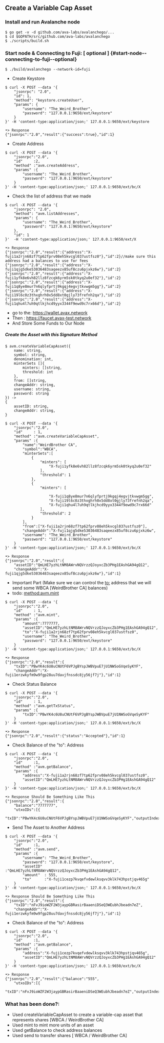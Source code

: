 Create a Variable Cap Asset
---------------------------

### Install and run Avalanche node

``` {.hljs}
$ go get -v -d github.com/ava-labs/avalanchego/...
$ cd $GOPATH/src/github.com/ava-labs/avalanchego
$ ./scripts/build.sh
```

### Start node & Connecting to Fuji: [ optional ] {#start-node--connecting-to-fuji--optional}

``` {.hljs}
$ ./build/avalanchego --network-id=fuji
```

-   Create Keystore

``` {.hljs}
$ curl -X POST --data '{
    "jsonrpc": "2.0",
    "id": 1,
    "method": "keystore.createUser",
    "params": {
        "username": "The_Weird_Brother",
        "password": "127.0.0.1:9650/ext/keystore"
    }
}' -H 'content-type:application/json;' 127.0.0.1:9650/ext/keystore
```

``` {.hljs}
•> Response 
{"jsonrpc":"2.0","result":{"success":true},"id":1}
```

-   Create Address

``` {.hljs}
$ curl -X POST --data '{
    "jsonrpc":"2.0",
    "id"     :2,
    "method" :"avm.createAddress",
    "params" :{
        "username": "The_Weird_Brother",
        "password": "127.0.0.1:9650/ext/keystore"
    }
}' -H 'content-type:application/json;' 127.0.0.1:9650/ext/bc/X
```

-   Check the list of address that we made

``` {.hljs}
$ curl -X POST --data '{
    "jsonrpc": "2.0",
    "method": "avm.listAddresses",
    "params": {
        "username": "The_Weird_Brother",
        "password": "127.0.0.1:9650/ext/keystore"
    },
    "id": 1
}'  -H 'content-type:application/json;' 127.0.0.1:9650/ext/X
```

``` {.hljs}
•> Response 
{"jsonrpc":"2.0","result":{"address":"X-fuji1a2rjn68zf7tp62fprv08eh5kvcgl037ustfsz0"},"id":2}//make sure this address had a balances to use for fees 
{"jsonrpc":"2.0","result":{"address":"X-fuji1qjg5dke53036483saqeezx85uf8czu6pjxkz6w"},"id":2}
{"jsonrpc":"2.0","result":{"address":"X-fuji1yfk8e6vh82llz8fzcqk6yrm5sk0tkyq2u0ef32"},"id":2}
{"jsonrpc":"2.0","result":{"address":"X-fuji1q8ye8mur7n6qlyfprtj9kgqj4egvjtkvwgm5gg"},"id":2}
{"jsonrpc":"2.0","result":{"address":"X-fuji19l6c0z3thxghrh0x5dd8xt0gjly73frefnh2qa"},"id":2}
{"jsonrpc":"2.0","result":{"address":"X-fuji1qhu4l7uh9qtlkjhcd9yyx3344f9ewd9c7rx66d"},"id":2}
```

-   go to the: https://wallet.avax.network
-   Then : https://faucet.avax-test.network
-   And Store Some Funds to Our Node

##### Create the Asset with this Signature Method

``` {.hljs}
$ avm.createVariableCapAsset({
    name: string,
    symbol: string,
    denomination: int,
    minterSets []{
        minters: []string,
        threshold: int
    },
    from: []string,
    changeAddr: string,
    username: string,
    password: string
}) ->
{
    assetID: string,
    changeAddr: string,
}
```

``` {.hljs}
$ curl -X POST --data '{
    "jsonrpc":"2.0",
    "id"     : 1,
    "method" :"avm.createVariableCapAsset",
    "params" :{
        "name":"WeirdBrother CA",
        "symbol":"WBCA",
        "minterSets":[
            {
                "minters": [
                    "X-fuji1yfk8e6vh82llz8fzcqk6yrm5sk0tkyq2u0ef32"
                ],
                "threshold": 1
            },
            {
                "minters": [
                    
                    "X-fuji1q8ye8mur7n6qlyfprtj9kgqj4egvjtkvwgm5gg",
                    "X-fuji19l6c0z3thxghrh0x5dd8xt0gjly73frefnh2qa",
                    "X-fuji1qhu4l7uh9qtlkjhcd9yyx3344f9ewd9c7rx66d"
                ],
                "threshold": 2
            }
        ],
        "from":["X-fuji1a2rjn68zf7tp62fprv08eh5kvcgl037ustfsz0"],
        "changeAddr":"X-fuji1qjg5dke53036483saqeezx85uf8czu6pjxkz6w",
        "username": "The_Weird_Brother",
        "password": "127.0.0.1:9650/ext/keystore"
    }
}' -H 'content-type:application/json;' 127.0.0.1:9650/ext/bc/X
```

``` {.hljs}
•> Response 
{"jsonrpc":"2.0","result":{
    "assetID":"QmLHE7yzhLtNM8AWrvNQVrzzQJoyxcZb3PHg1EAshGA94gQ12",
    "changeAddr":"X-fuji1qjg5dke53036483saqeezx85uf8czu6pjxkz6w"},"id":1}
```

-   Important Part (Make sure we can control the <to:> address that we
    will send some WBCA [WeirdBrother CA] balances)
-   todo: [method:avm.mint](method:avm.mint)

``` {.hljs}
$ curl -X POST --data '{
    "jsonrpc":"2.0",
    "id"     : 1,
    "method" :"avm.mint",
    "params" :{
        "amount":7777777,
        "assetID":"QmLHE7yzhLtNM8AWrvNQVrzzQJoyxcZb3PHg1EAshGA94gQ12",
        "to":"X-fuji1a2rjn68zf7tp62fprv08eh5kvcgl037ustfsz0",
        "username": "The_Weird_Brother",
        "password": "127.0.0.1:9650/ext/keystore"
    }
}' -H 'content-type:application/json;' 127.0.0.1:9650/ext/bc/X
```

``` {.hljs}
•> Response 
{"jsonrpc":"2.0","result":{
    "txID":"PBwYK4c6U8uCNUtF6VPJgBYspJWBVpuE7jU1NWSoGVqeSyKYF",
    "changeAddr":"X-fuji1erzwkyfm9w9fgp28uu7davjfnssdc8jy56jf7j"},"id":1}
```

-   Check Status Balance

``` {.hljs}
$ curl -X POST --data '{
    "jsonrpc":"2.0",
    "id"     : 1,
    "method" :"avm.getTxStatus",
    "params" :{
        "txID":"PBwYK4c6U8uCNUtF6VPJgBYspJWBVpuE7jU1NWSoGVqeSyKYF"
    }
}' -H 'content-type:application/json;' 127.0.0.1:9650/ext/bc/X
```

``` {.hljs}
•> Response 
{"jsonrpc":"2.0","result":{"status":"Accepted"},"id":1}
```

-   Check Balance of the "to": Address

``` {.hljs}
$ curl -X POST --data '{
    "jsonrpc":"2.0",
    "id"     :1,
    "method" :"avm.getBalance",
    "params" :{
        "address":"X-fuji1a2rjn68zf7tp62fprv08eh5kvcgl037ustfsz0",
        "assetID":"QmLHE7yzhLtNM8AWrvNQVrzzQJoyxcZb3PHg1EAshGA94gQ12"
    }
}' -H 'content-type:application/json;' 127.0.0.1:9650/ext/bc/X
```

``` {.hljs}
•> Response Should Be Something Like This
{"jsonrpc":"2.0","result":{
    "balance":"7777777",
    "utxoIDs":[{
        "txID":"PBwYK4c6U8uCNUtF6VPJgBYspJWBVpuE7jU1NWSoGVqeSyKYF","outputIndex":2}]},"id":1}
```

-   Send The Asset to Another Address

``` {.hljs}
$ curl -X POST --data '{
    "jsonrpc":"2.0",
    "id"     :1,
    "method" :"avm.send",
    "params" :{
        "username": "The_Weird_Brother",
        "password": "127.0.0.1:9650/ext/keystore",
        "assetID" :"QmLHE7yzhLtNM8AWrvNQVrzzQJoyxcZb3PHg1EAshGA94gQ12",
        "amount"  : 555,
        "to"      :"X-fuji1cezp7kvqefvdewlksqvv3klk743hpstjqv465g"
    }
}' -H 'content-type:application/json;' 127.0.0.1:9650/ext/bc/X
```

``` {.hljs}
•> Response Should Be Something Like This
{"jsonrpc":"2.0","result":{
    "txID":"nFvJ9ioWZF2W3jaypGBRasirBaaeniDSeQ3WEubhJbeadn7eZ",
    "changeAddr":"X-fuji1erzwkyfm9w9fgp28uu7davjfnssdc8jy56jf7j"},"id":1}
```

-   Check Balance of the "to": Address

``` {.hljs}
$ curl -X POST --data '{
    "jsonrpc":"2.0",
    "id"     :1,
    "method" :"avm.getBalance",
    "params" :{
        "address":"X-fuji1cezp7kvqefvdewlksqvv3klk743hpstjqv465g",
        "assetID":"QmLHE7yzhLtNM8AWrvNQVrzzQJoyxcZb3PHg1EAshGA94gQ12"
    }
}' -H 'content-type:application/json;' 127.0.0.1:9650/ext/bc/X
```

``` {.hljs}
•> Response
{"jsonrpc":"2.0","result":{"balance":"555",
    "utxoIDs":[{
        "txID":"nFvJ9ioWZF2W3jaypGBRasirBaaeniDSeQ3WEubhJbeadn7eZ","outputIndex":0}]},"id":1}
```

### What has been done?:

-   Used createVariableCapAsset to create a variable-cap asset that
    represents shares [WBCA / WeirdBrother CA]
-   Used mint to mint more units of an asset
-   Used getBalance to check address balances
-   Used send to transfer shares [ WBCA / WeirdBrother CA]

